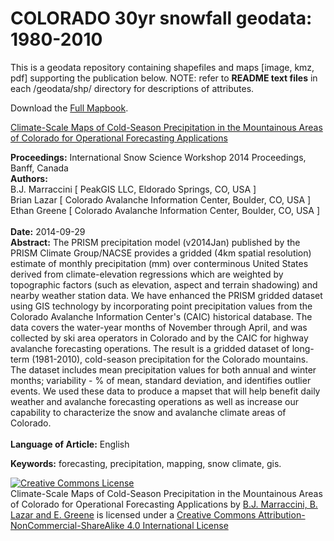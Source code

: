# COLORADO 30yr snowfall geodata: 1980-2010

This is a geodata repository containing shapefiles and maps [image, kmz, pdf] supporting the publication below.
NOTE: refer to <b>README text files</b> in each /geodata/shp/ directory for descriptions of attributes.


Download the <a href="http://www.peakmaps.com/sawatch/MAPBOOK-1980-2010_ColdSeason_Snowfall_CAIC_v1_1.pdf" target="blank">Full Mapbook</a>.

<a href="http://arc.lib.montana.edu/snow-science/objects/ISSW14_paper_P1.15.pdf" target="_blank">Climate-Scale Maps of Cold-Season Precipitation in the Mountainous Areas of Colorado for Operational Forecasting Applications</a>

<b>Proceedings:</b> International Snow Science Workshop 2014 Proceedings, Banff, Canada<br>
<b>Authors:</b><br>
B.J. Marraccini  [ PeakGIS LLC, Eldorado Springs, CO, USA ]<br>
Brian Lazar  [ Colorado Avalanche Information Center, Boulder, CO, USA ]<br>
Ethan Greene  [ Colorado Avalanche Information Center, Boulder, CO, USA ]<br><br>
<b>Date:</b> 2014-09-29<br>
<b>Abstract:</b> The PRISM precipitation model (v2014Jan) published by the PRISM Climate Group/NACSE provides a gridded (4km spatial resolution) estimate of monthly precipitation (mm) over conterminous United States derived from climate-elevation regressions which are weighted by topographic factors (such as elevation, aspect and terrain shadowing) and nearby weather station data. We have enhanced the PRISM gridded dataset using GIS technology by incorporating point precipitation values from the Colorado Avalanche Information Center's (CAIC) historical database. The data covers the water-year months of November through April, and was collected by ski area operators in Colorado and by the CAIC for highway avalanche forecasting operations. The result is a gridded dataset of long-term (1981-2010), cold-season precipitation for the Colorado mountains. The dataset includes mean precipitation values for both annual and winter months; variability - % of mean, standard deviation, and identifies outlier events. We used these data to produce a mapset that will help benefit daily weather and avalanche forecasting operations as well as increase our capability to characterize the snow and avalanche climate areas of Colorado.<br><br>
<b>Language of Article:</b> English<br>

<b>Keywords:</b> forecasting, precipitation, mapping, snow climate, gis.<br>


<a rel="license" href="http://creativecommons.org/licenses/by-nc-sa/4.0/"><img alt="Creative Commons License" style="border-width:0" src="https://i.creativecommons.org/l/by-nc-sa/4.0/88x31.png" /></a><br /><span xmlns:dct="http://purl.org/dc/terms/" property="dct:title">Climate-Scale Maps of Cold-Season Precipitation in the Mountainous Areas of Colorado for Operational Forecasting Applications</span> by <a xmlns:cc="http://creativecommons.org/ns#" href="http://arc.lib.montana.edu/snow-science/item/2095" property="cc:attributionName" rel="cc:attributionURL">B.J. Marraccini, B. Lazar and E. Greene</a> is licensed under a <a rel="license" href="http://creativecommons.org/licenses/by-nc-sa/4.0/">Creative Commons Attribution-NonCommercial-ShareAlike 4.0 International License</a>

